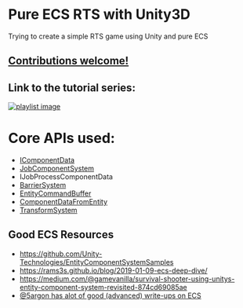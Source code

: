 # Pure ECS RTS with Unity3D 
Trying to create a simple RTS game using Unity and pure ECS

<b><u>Contributions welcome!</u></b>
---

## Link to the tutorial series:

[![playlist image](https://img.youtube.com/vi/36Q6HO19O6U/0.jpg)](https://www.youtube.com/watch?v=36Q6HO19O6U&list=PL13LVknaRwqyN4vKyeZwjcVlkjuvYgYwq)

# Core APIs used:
- [IComponentData](https://github.com/Unity-Technologies/EntityComponentSystemSamples/blob/master/Documentation/reference/component_data.md)
- [JobComponentSystem](https://github.com/Unity-Technologies/EntityComponentSystemSamples/blob/master/Documentation/reference/job_component_system.md)
- IJobProcessComponentData<T>
- [BarrierSystem](https://github.com/Unity-Technologies/EntityComponentSystemSamples/blob/master/Documentation/reference/entity_command_buffer.md#barrier)
- [EntityCommandBuffer](https://github.com/Unity-Technologies/EntityComponentSystemSamples/blob/master/Documentation/reference/entity_command_buffer.md)
- [ComponentDataFromEntity](https://github.com/Unity-Technologies/EntityComponentSystemSamples/blob/master/Documentation/reference/component_data_from_entity.md)
- [TransformSystem](https://github.com/Unity-Technologies/EntityComponentSystemSamples/blob/master/Documentation%7E/transform_system.md)


## Good ECS Resources
- https://github.com/Unity-Technologies/EntityComponentSystemSamples
- https://rams3s.github.io/blog/2019-01-09-ecs-deep-dive/
- https://medium.com/@gamevanilla/survival-shooter-using-unitys-entity-component-system-revisited-874cd69085ae
- [@5argon has alot of good (advanced) write-ups on ECS](https://gametorrahod.com/@5argon)
